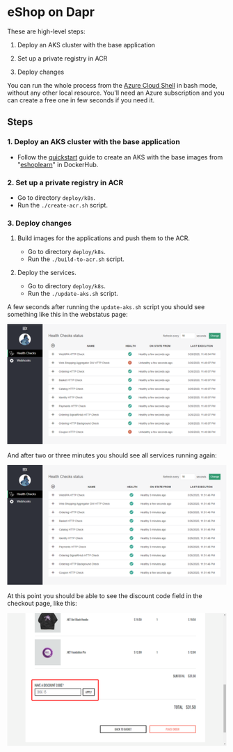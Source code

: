 # eShop on Dapr

These are high-level steps:

1. Deploy an AKS cluster with the base application

2. Set up a private registry in ACR

3. Deploy changes

You can run the whole process from the [Azure Cloud Shell](https://docs.microsoft.com/azure/cloud-shell/overview) in bash mode, without any other local resource. You'll need an Azure subscription and you can create a free one in few seconds if you need it.

## Steps

### 1. Deploy an AKS cluster with the base application

- Follow the [quickstart](deploy/k8s/README.md) guide to create an AKS with the base images from "[eshoplearn](https://hub.docker.com/orgs/eshoplearn/repositories)" in DockerHub.

### 2. Set up a private registry in ACR

- Go to directory `deploy/k8s`.
- Run the `./create-acr.sh` script.

### 3. Deploy changes

1. Build images for the applications and push them to the ACR.
   - Go to directory `deploy/k8s`.
   - Run the `./build-to-acr.sh` script.

2. Deploy the services.
   - Go to directory `deploy/k8s`.
   - Run the `./update-aks.sh` script.

A few seconds after running the `update-aks.sh` script you should see something like this in the webstatus page:

![](media/eshoponcontainers-webstatus-failing-services-after-update.png)

And after two or three minutes you should see all services running again:

![](media/eshoponcontainers-webstatus-working-services-after-update.png)

At this point you should be able to see the discount code field in the checkout page, like this:

![](media/eshoponcontainers-checkout-page-with-discount-code.png)